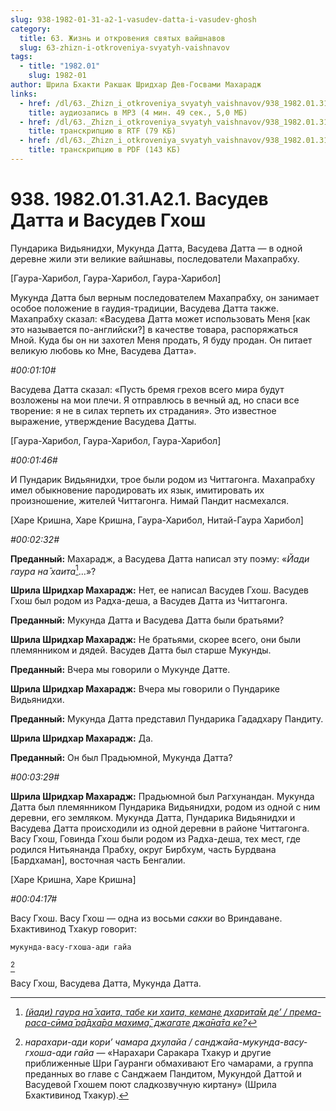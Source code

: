 ```yaml
---
slug: 938-1982-01-31-a2-1-vasudev-datta-i-vasudev-ghosh
category:
  title: 63. Жизнь и откровения святых вайшнавов
  slug: 63-zhizn-i-otkroveniya-svyatyh-vaishnavov
tags:
  - title: "1982.01"
    slug: 1982-01
author: Шрила Бхакти Ракшак Шридхар Дев-Госвами Махарадж
links:
  - href: /dl/63._Zhizn_i_otkroveniya_svyatyh_vaishnavov/938_1982.01.31.A2.1_SridharMj_Vasudev_Datta_i_Vasudev_Ghosh.mp3
    title: аудиозапись в MP3 (4 мин. 49 сек., 5,0 МБ)
  - href: /dl/63._Zhizn_i_otkroveniya_svyatyh_vaishnavov/938_1982.01.31.A2.1_SridharMj_Vasudev_Datta_i_Vasudev_Ghosh.rtf
    title: транскрипцию в RTF (79 КБ)
  - href: /dl/63._Zhizn_i_otkroveniya_svyatyh_vaishnavov/938_1982.01.31.A2.1_SridharMj_Vasudev_Datta_i_Vasudev_Ghosh.pdf
    title: транскрипцию в PDF (143 КБ)
---
```


# 938. 1982.01.31.A2.1. Васудев Датта и Васудев Гхош

Пундарика Видьянидхи, Мукунда Датта, Васудева Датта — в одной деревне жили эти великие вайшнавы, последователи Махапрабху.

[Гаура-Харибол, Гаура-Харибол, Гаура-Харибол]

Мукунда Датта был верным последователем Махапрабху, он занимает особое положение в гаудия-традиции, Васудева Датта также. Махапрабху сказал: «Васудева Датта может использовать Меня [как это называется по-английски?] в качестве товара, распоряжаться Мной. Куда бы он ни захотел Меня продать, Я буду продан. Он питает великую любовь ко Мне, Васудева Датта».

*#00:01:10#*

Васудева Датта сказал: «Пусть бремя грехов всего мира будут возложены на мои плечи. Я отправлюсь в вечный ад, но спаси все творение: я не в силах терпеть их страдания». Это известное выражение, утверждение Васудева Датты.

[Гаура-Харибол, Гаура-Харибол, Гаура-Харибол]

*#00:01:46#*

И Пундарик Видьянидхи, трое были родом из Читтагонга. Махапрабху имел обыкновение пародировать их язык, имитировать их произношение, жителей Читтагонга. Нимай Пандит насмехался.

[Харе Кришна, Харе Кришна, Гаура-Харибол, Нитай-Гаура Харибол]

*#00:02:32#*

**Преданный:** Махарадж, а Васудева Датта написал эту поэму: «*Йади гаура на̄ хаита*[^_ftn1]…»?

**Шрила Шридхар Махарадж:** Нет, ее написал Васудев Гхош. Васудев Гхош был родом из Радха-деша, а Васудев Датта из Читтагонга.

**Преданный:** Мукунда Датта и Васудева Датта были братьями?

**Шрила Шридхар Махарадж:** Не братьями, скорее всего, они были племянником и дядей. Васудев Датта был старше Мукунды.

**Преданный:** Вчера мы говорили о Мукунде Датте.

**Шрила Шридхар Махарадж:** Вчера мы говорили о Пундарике Видьянидхи.

**Преданный:** Мукунда Датта представил Пундарика Гададхару Пандиту.

**Шрила Шридхар Махарадж:** Да.

**Преданный:** Он был Прадьюмной, Мукунда Датта?

*#00:03:29#*

**Шрила Шридхар Махарадж:** Прадьюмной был Рагхунандан. Мукунда Датта был племянником Пундарика Видьянидхи, родом из одной с ним деревни, его земляком. Мукунда Датта, Пундарика Видьянидхи и Васудева Датта происходили из одной деревни в районе Читтагонга. Васу Гхош, Говинда Гхош были родом из Радха-деша, тех мест, где родился Нитьянанда Прабху, округ Бирбхум, часть Бурдвана [Бардхаман], восточная часть Бенгалии.

[Харе Кришна, Харе Кришна]

*#00:04:17#*

Васу Гхош. Васу Гхош — одна из восьми *сакхи* во Вриндаване. Бхактивинод Тхакур говорит:

    мукунда-васу-гхоша-ади гайа
[^_ftn2]

Васу Гхош, Васудева Датта, Мукунда Датта.



[^_ftn1]: [*(йади) гаура на̄ хаита, табе ки хаита, кемане дхарита̄м де’ / према-раса-сӣма̄ ра̄дха̄ра махима̄, джагате джа̄на̄та ке?*](../notes/shloka/jadi-gaura-na-haita-tabe.md)

[^_ftn2]: *нарахари-ади кори’ чамара дхулайа / санджайа-мукунда-васу-гхоша-ади гайа* — «Нарахари Саракара Тхакур и другие приближенные Шри Гауранги обмахивают Его чамарами, а группа преданных во главе с Санджаем Пандитом, Мукундой Даттой и Васудевой Гхошем поют сладкозвучную киртану» (Шрила Бхактивинод Тхакур).

